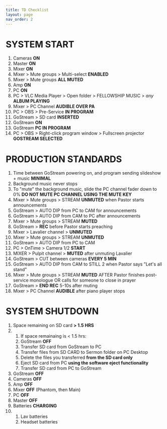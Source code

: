 ```yaml
---
title: TD Checklist
layout: page
nav_order: 2
---
```


# SYSTEM START
1. Cameras **ON**
1. Master **ON**
1. Mixer **ON**
1. Mixer > Mute groups > Multi-select **ENABLED**
1. Mixer > Mute groups **ALL MUTED**
1. Amp **ON**
1. PC **ON**
1. PC > VLC Media Player > Open folder > FELLOWSHIP MUSIC > *any* **ALBUM PLAYING**
1. Mixer > PC Channel **AUDIBLE OVER PA**
1. PC > OBS > Pre-Service **IN PROGRAM**
1. GoStream > SD card **INSERTED**
1. GoStream **ON**
1. GoStream **PC IN PROGRAM**
1. PC > OBS > Right-click program window > Fullscreen projector **GOSTREAM SELECTED**

# PRODUCTION STANDARDS
1. Time between GoStream powering on, and program sending slideshow + music **MINIMAL**
2. Background music never stops
3. To "mute" the background music, slide the PC channel fader down to 0% **DO NOT MUTE PC CHANNEL USING THE MUTE KEY**
6. Mixer > Mute groups > STREAM **UNMUTED** when Pastor starts announcements
7. GoStream > AUTO DIP from PC to CAM for announcements
8. GoStream > AUTO DIP from CAM to PC after announcements
9. Mixer > Mute groups > STREAM **MUTED**
10. GoStream > **REC** before Pastor starts preaching
11. Mixer > Lavalier channel > **UNMUTED**
12. Mixer > Mute groups > STREAM **UNMUTED**
13. GoStream > AUTO DIP from PC to CAM
14. PC > OnTime > Camera 1/2 **START**
15. MIXER > Pulpit channel > **MUTED** after unmuting Lavalier
16. GoStream > CUT between cameras **EVERY 5 MIN**
17. GoStream > AUTO DIP from CAM to STILL 2 when Pastor says "Let's all stand"
18. Mixer > Mute groups > STREAM **MUTED** AFTER Pastor finishes post-service monologue OR calls for someone to close in prayer
19. GoStream > **END REC** 5-10s after muting
20. Mixer > PC Channel **AUDIBLE** after piano player stops

# SYSTEM SHUTDOWN
1. Space remaining on SD card **> 1.5 HRS**
2. 1. If space remainaing is < 1.5 hrs:
   2. GoStream **OFF**
   3. Transfer SD card from GoStream to PC
   4. Transfer files from SD CARD to Sermon folder on PC Desktop
   5. Delete the files you transferred **from the SD card only**
   6. Eject SD card from PC **using the software eject functionality**
   7. Transfer SD card from PC to GoStream
3. GoStream **OFF**
4. Cameras **OFF**
5. Amp **OFF**
6. Mixer **OFF** (Phantom, then Main)
7. PC **OFF**
8. Master **OFF**
9. Batteries **CHARGING**
10. 1. Lav batteries
    2. Headset batteries

